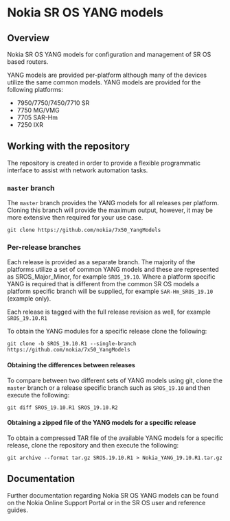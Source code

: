 # Nokia SR OS YANG models
 
## Overview
 
Nokia SR OS YANG models for configuration and management of SR OS based routers.
 
YANG models are provided per-platform although many of the devices utilize the same common models.
YANG models are provided for the following platforms:
 
- 7950/7750/7450/7710 SR
- 7750 MG/VMG
- 7705 SAR-Hm
- 7250 IXR
 
## Working with the repository
 
The repository is created in order to provide a flexible programmatic interface to assist with
network automation tasks.
 
### `master` branch
 
The `master` branch provides the YANG models for all releases per platform.  Cloning this branch will
provide the maximum output, however, it may be more extensive then required for your use case.
 
```
git clone https://github.com/nokia/7x50_YangModels
```
 
### Per-release branches
 
Each release is provided as a separate branch.  The majority of the platforms utilize a set of common YANG models
and these are represented as SROS_Major_Minor, for example `SROS_19.10`.  Where a platform specific YANG is required
that is different from the common SR OS models a platform specific branch will be supplied, for example `SAR-Hm_SROS_19.10`
(example only).
 
Each release is tagged with the full release revision as well, for example `SROS_19.10.R1`
 
To obtain the YANG modules for a specific release clone the following:
 
```
git clone -b SROS_19.10.R1 --single-branch https://github.com/nokia/7x50_YangModels
```
 
#### Obtaining the differences between releases
 
To compare between two different sets of YANG models using git, clone the `master` branch or a release specific branch
such as `SROS_19.10` and then execute the following:
 
```
git diff SROS_19.10.R1 SROS_19.10.R2
```
 
#### Obtaining a zipped file of the YANG models for a specific release
 
To obtain a compressed TAR file of the available YANG models for a specific release, clone the repository and then
execute the following:
 
```
git archive --format tar.gz SROS.19.10.R1 > Nokia_YANG_19.10.R1.tar.gz
```
 
## Documentation
 
Further documentation regarding Nokia SR OS YANG models can be found on the Nokia Online Support Portal or in the SR OS user
and reference guides.
